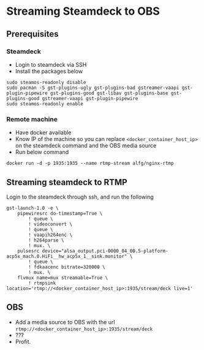 # Streaming Steamdeck to OBS

## Prerequisites

### Steamdeck

- Login to steamdeck via SSH
- Install the packages below

```
sudo steamos-readonly disable
sudo pacman -S gst-plugins-ugly gst-plugins-bad gstreamer-vaapi gst-plugin-pipewire gst-plugins-good gst-libav gst-plugins-base gst-plugins-good gstreamer-vaapi gst-plugin-pipewire
sudo steamos-readonly enable
```

### Remote machine

- Have docker available
- Know IP of the machine so you can replace `<docker_container_host_ip>` on the steamdeck command and the OBS media source
- Run below command

```
docker run -d -p 1935:1935 --name rtmp-stream alfg/nginx-rtmp
```

## Streaming steamdeck to RTMP

Login to the steamdeck through ssh, and run the following

```
gst-launch-1.0 -e \
    pipewiresrc do-timestamp=True \
        ! queue \
        ! videoconvert \
        ! queue \
        ! vaapih264enc \
        ! h264parse \
        ! mux. \
    pulsesrc device="alsa_output.pci-0000_04_00.5-platform-acp5x_mach.0.HiFi__hw_acp5x_1__sink.monitor" \
        ! queue \
        ! fdkaacenc bitrate=320000 \
        ! mux. \
    flvmux name=mux streamable=True \
        ! rtmpsink location='rtmp://<docker_container_host_ip>:1935/stream/deck live=1'
```

## OBS

- Add a media source to OBS with the url `rtmp://<docker_container_host_ip>:1935/stream/deck`
- ???
- Profit.
